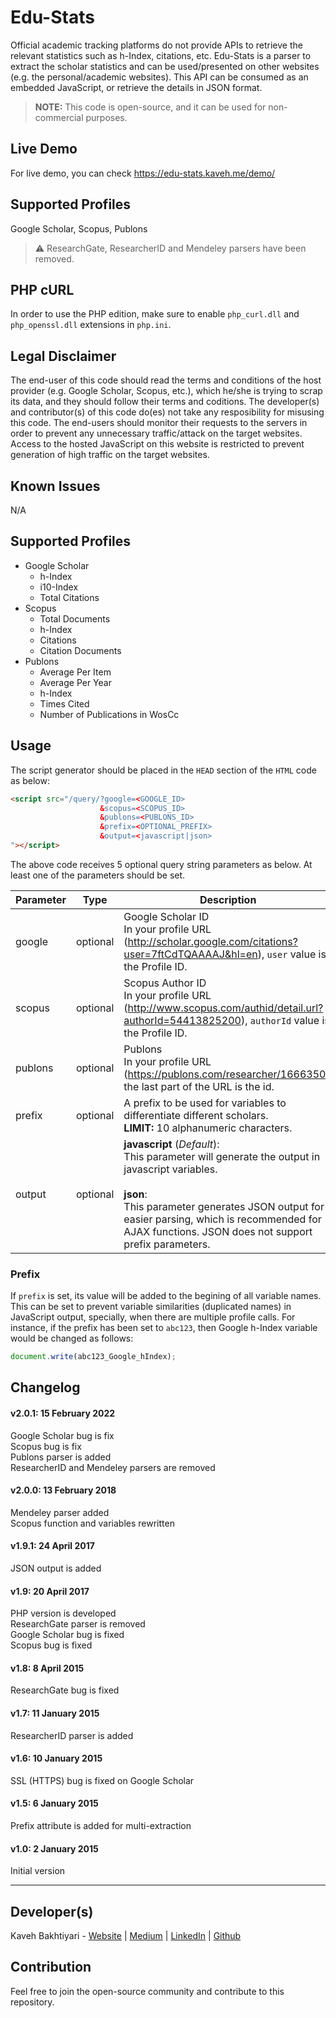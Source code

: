 # Edu-Stats
Official academic tracking platforms do not provide APIs to retrieve the relevant statistics such as h-Index, citations, etc.
Edu-Stats is a parser to extract the scholar statistics and can be used/presented on other websites (e.g. the personal/academic websites).
This API can be consumed as an embedded JavaScript, or retrieve the details in JSON format.

> **NOTE:** This code is open-source, and it can be used for non-commercial purposes.

## Live Demo
For live demo, you can check https://edu-stats.kaveh.me/demo/

## Supported Profiles
Google Scholar, Scopus, Publons

> :warning: ResearchGate, ResearcherID and Mendeley parsers have been removed.

## PHP cURL
In order to use the PHP edition, make sure to enable `php_curl.dll` and `php_openssl.dll` extensions in `php.ini`. 

## Legal Disclaimer
The end-user of this code should read the terms and conditions of the host provider (e.g. Google Scholar, Scopus, etc.), which he/she is trying to scrap its data, and they should follow their terms and coditions. The developer(s) and contributor(s) of this code do(es) not take any resposibility for misusing this code.
The end-users should monitor their requests to the servers in order to prevent any unnecessary traffic/attack on the target websites.
Access to the hosted JavaScript on this website is restricted to prevent generation of high traffic on the target websites.

## Known Issues
N/A

## Supported Profiles
* Google Scholar
  * h-Index
  * i10-Index
  * Total Citations
* Scopus
  * Total Documents
  * h-Index
  * Citations
  * Citation Documents
* Publons
  * Average Per Item
  * Average Per Year
  * h-Index
  * Times Cited
  * Number of Publications in WosCc

## Usage
The script generator should be placed in the `HEAD` section of the `HTML` code as below:

```html
<script src="/query/?google=<GOOGLE_ID>
                    &scopus=<SCOPUS_ID>
                    &publons=<PUBLONS_ID>
                    &prefix=<OPTIONAL_PREFIX>
                    &output=<javascript|json>
"></script>
```

The above code receives 5 optional query string parameters as below.
At least one of the parameters should be set.

| **Parameter** | **Type**     | **Description**                                                                                                                                                                                                                           | **Sample**                    |
|-----------|----------|---------------------------------------------------------------------------------------------------------------------------------------------------------------------------------------------------------------------------------------|---------------------------|
| google    | optional | Google Scholar ID<br />In your profile URL (http://scholar.google.com/citations?user=7ftCdTQAAAAJ&hl=en), `user` value is the Profile ID.                                                                                          | google=7ftCdTQAAAAJ       |
| scopus    | optional | Scopus Author ID<br />In your profile URL (http://www.scopus.com/authid/detail.url?authorId=54413825200), `authorId` value is the Profile ID.                                                                                              | scopus=54413825200        |
| publons   | optional | Publons<br />In your profile URL (https://publons.com/researcher/1666350), the last part of the URL is the id.                                                                                                                   | publons=1666350          |
| prefix    | optional | A prefix to be used for variables to differentiate different scholars.<br />**LIMIT:** 10 alphanumeric characters.                                                                                                                             | prefix=asd123             |
| output    | optional | **javascript** (*Default*):<br />This parameter will generate the output in javascript variables.<br /><br />**json**:<br />This parameter generates JSON output for easier parsing, which is recommended for AJAX functions. JSON does not support prefix parameters. | output=json               |

### Prefix
If `prefix` is set, its value will be added to the begining of all variable names. This can be set to prevent variable similarities (duplicated names) in JavaScript output, specially, when there are multiple profile calls.
For instance, if the prefix has been set to `abc123`, then Google h-Index variable would be changed as follows:

``` javascript
document.write(abc123_Google_hIndex);
```

## Changelog
#### v2.0.1: 15 February 2022
Google Scholar bug is fix<br />
Scopus bug is fix<br />
Publons parser is added<br />
ResearcherID and Mendeley parsers are removed

#### v2.0.0: 13 February 2018
Mendeley parser added<br />
Scopus function and variables rewritten

#### v1.9.1: 24 April 2017
JSON output is added

#### v1.9: 20 April 2017
PHP version is developed<br />
ResearchGate parser is removed<br />
Google Scholar bug is fixed<br />
Scopus bug is fixed

#### v1.8: 8 April 2015
ResearchGate bug is fixed

#### v1.7: 11 January 2015
ResearcherID parser is added

#### v1.6: 10 January 2015
SSL (HTTPS) bug is fixed on Google Scholar

#### v1.5: 6 January 2015
Prefix attribute is added for multi-extraction

#### v1.0: 2 January 2015
Initial version

___
## Developer(s)
Kaveh Bakhtiyari - [Website](http://bakhtiyari.com) | [Medium](https://medium.com/@bakhtiyari)
  | [LinkedIn](https://www.linkedin.com/in/bakhtiyari) | [Github](https://github.com/kavehbc)

## Contribution
Feel free to join the open-source community and contribute to this repository.
